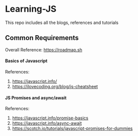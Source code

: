 # Learning-JS
This repo includes all the blogs, references and tutorials


## Common Requirements
Overall Reference: https://roadmap.sh

#### Basics of Javascript

References:
1. https://javascript.info/
2. https://ilovecoding.org/blog/js-cheatsheet

#### JS Promises and async/await
References:
1. https://javascript.info/promise-basics
2. https://javascript.info/async-await
3. https://scotch.io/tutorials/javascript-promises-for-dummies








